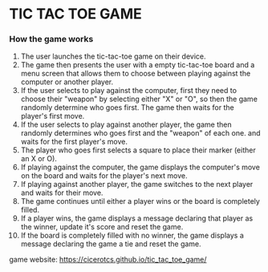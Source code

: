 # TIC TAC TOE GAME

### How the game works

1. The user launches the tic-tac-toe game on their device.
2. The game then presents the user with a empty tic-tac-toe board and a menu screen that allows them to choose between playing against the computer or another player.
3. If the user selects to play against the computer, first they need to choose their "weapon" by selecting either "X" or "O", so then the game randomly determine who goes first. The game then waits for the player's first move.
4. If the user selects to play against another player, the game then randomly determines who goes first and the "weapon" of each one. and waits for the first player's move.
5. The player who goes first selects a square to place their marker (either an X or O).
6. If playing against the computer, the game displays the computer's move on the board and waits for the player's next move.
7. If playing against another player, the game switches to the next player and waits for their move.
8. The game continues until either a player wins or the board is completely filled.
9. If a player wins, the game displays a message declaring that player as the winner, update it's score and reset the game.
10. If the board is completely filled with no winner, the game displays a message declaring the game a tie and reset the game.

game website: https://cicerotcs.github.io/tic_tac_toe_game/
